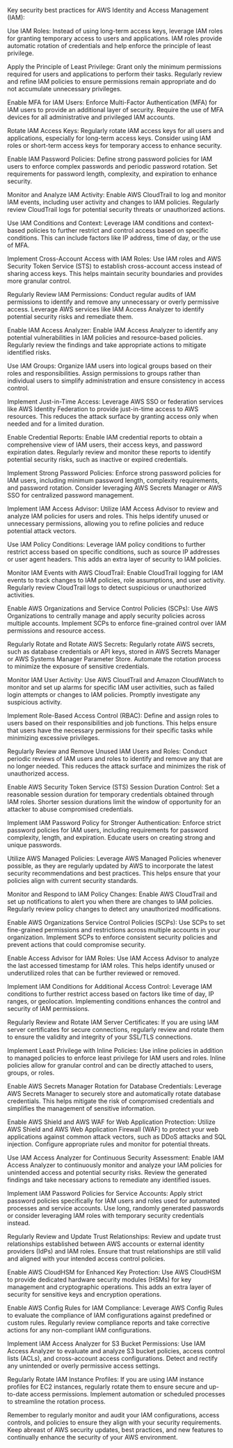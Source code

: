 Key security best practices for AWS Identity and Access Management (IAM):

Use IAM Roles: Instead of using long-term access keys, leverage IAM roles for granting temporary access to users and applications. IAM roles provide automatic rotation of credentials and help enforce the principle of least privilege.

Apply the Principle of Least Privilege: Grant only the minimum permissions required for users and applications to perform their tasks. Regularly review and refine IAM policies to ensure permissions remain appropriate and do not accumulate unnecessary privileges.

Enable MFA for IAM Users: Enforce Multi-Factor Authentication (MFA) for IAM users to provide an additional layer of security. Require the use of MFA devices for all administrative and privileged IAM accounts.

Rotate IAM Access Keys: Regularly rotate IAM access keys for all users and applications, especially for long-term access keys. Consider using IAM roles or short-term access keys for temporary access to enhance security.

Enable IAM Password Policies: Define strong password policies for IAM users to enforce complex passwords and periodic password rotation. Set requirements for password length, complexity, and expiration to enhance security.

Monitor and Analyze IAM Activity: Enable AWS CloudTrail to log and monitor IAM events, including user activity and changes to IAM policies. Regularly review CloudTrail logs for potential security threats or unauthorized actions.

Use IAM Conditions and Context: Leverage IAM conditions and context-based policies to further restrict and control access based on specific conditions. This can include factors like IP address, time of day, or the use of MFA.

Implement Cross-Account Access with IAM Roles: Use IAM roles and AWS Security Token Service (STS) to establish cross-account access instead of sharing access keys. This helps maintain security boundaries and provides more granular control.

Regularly Review IAM Permissions: Conduct regular audits of IAM permissions to identify and remove any unnecessary or overly permissive access. Leverage AWS services like IAM Access Analyzer to identify potential security risks and remediate them.

Enable IAM Access Analyzer: Enable IAM Access Analyzer to identify any potential vulnerabilities in IAM policies and resource-based policies. Regularly review the findings and take appropriate actions to mitigate identified risks.

Use IAM Groups: Organize IAM users into logical groups based on their roles and responsibilities. Assign permissions to groups rather than individual users to simplify administration and ensure consistency in access control.

Implement Just-in-Time Access: Leverage AWS SSO or federation services like AWS Identity Federation to provide just-in-time access to AWS resources. This reduces the attack surface by granting access only when needed and for a limited duration.

Enable Credential Reports: Enable IAM credential reports to obtain a comprehensive view of IAM users, their access keys, and password expiration dates. Regularly review and monitor these reports to identify potential security risks, such as inactive or expired credentials.

Implement Strong Password Policies: Enforce strong password policies for IAM users, including minimum password length, complexity requirements, and password rotation. Consider leveraging AWS Secrets Manager or AWS SSO for centralized password management.

Implement IAM Access Advisor: Utilize IAM Access Advisor to review and analyze IAM policies for users and roles. This helps identify unused or unnecessary permissions, allowing you to refine policies and reduce potential attack vectors.

Use IAM Policy Conditions: Leverage IAM policy conditions to further restrict access based on specific conditions, such as source IP addresses or user agent headers. This adds an extra layer of security to IAM policies.

Monitor IAM Events with AWS CloudTrail: Enable CloudTrail logging for IAM events to track changes to IAM policies, role assumptions, and user activity. Regularly review CloudTrail logs to detect suspicious or unauthorized activities.

Enable AWS Organizations and Service Control Policies (SCPs): Use AWS Organizations to centrally manage and apply security policies across multiple accounts. Implement SCPs to enforce fine-grained control over IAM permissions and resource access.

Regularly Rotate and Rotate AWS Secrets: Regularly rotate AWS secrets, such as database credentials or API keys, stored in AWS Secrets Manager or AWS Systems Manager Parameter Store. Automate the rotation process to minimize the exposure of sensitive credentials.

Monitor IAM User Activity: Use AWS CloudTrail and Amazon CloudWatch to monitor and set up alarms for specific IAM user activities, such as failed login attempts or changes to IAM policies. Promptly investigate any suspicious activity.

Implement Role-Based Access Control (RBAC): Define and assign roles to users based on their responsibilities and job functions. This helps ensure that users have the necessary permissions for their specific tasks while minimizing excessive privileges.

Regularly Review and Remove Unused IAM Users and Roles: Conduct periodic reviews of IAM users and roles to identify and remove any that are no longer needed. This reduces the attack surface and minimizes the risk of unauthorized access.

Enable AWS Security Token Service (STS) Session Duration Control: Set a reasonable session duration for temporary credentials obtained through IAM roles. Shorter session durations limit the window of opportunity for an attacker to abuse compromised credentials.

Implement IAM Password Policy for Stronger Authentication: Enforce strict password policies for IAM users, including requirements for password complexity, length, and expiration. Educate users on creating strong and unique passwords.

Utilize AWS Managed Policies: Leverage AWS Managed Policies whenever possible, as they are regularly updated by AWS to incorporate the latest security recommendations and best practices. This helps ensure that your policies align with current security standards.

Monitor and Respond to IAM Policy Changes: Enable AWS CloudTrail and set up notifications to alert you when there are changes to IAM policies. Regularly review policy changes to detect any unauthorized modifications.

Enable AWS Organizations Service Control Policies (SCPs): Use SCPs to set fine-grained permissions and restrictions across multiple accounts in your organization. Implement SCPs to enforce consistent security policies and prevent actions that could compromise security.

Enable Access Advisor for IAM Roles: Use IAM Access Advisor to analyze the last accessed timestamp for IAM roles. This helps identify unused or underutilized roles that can be further reviewed or removed.

Implement IAM Conditions for Additional Access Control: Leverage IAM conditions to further restrict access based on factors like time of day, IP ranges, or geolocation. Implementing conditions enhances the control and security of IAM permissions.

Regularly Review and Rotate IAM Server Certificates: If you are using IAM server certificates for secure connections, regularly review and rotate them to ensure the validity and integrity of your SSL/TLS connections.

Implement Least Privilege with Inline Policies: Use inline policies in addition to managed policies to enforce least privilege for IAM users and roles. Inline policies allow for granular control and can be directly attached to users, groups, or roles.

Enable AWS Secrets Manager Rotation for Database Credentials: Leverage AWS Secrets Manager to securely store and automatically rotate database credentials. This helps mitigate the risk of compromised credentials and simplifies the management of sensitive information.

Enable AWS Shield and AWS WAF for Web Application Protection: Utilize AWS Shield and AWS Web Application Firewall (WAF) to protect your web applications against common attack vectors, such as DDoS attacks and SQL injection. Configure appropriate rules and monitor for potential threats.

Use IAM Access Analyzer for Continuous Security Assessment: Enable IAM Access Analyzer to continuously monitor and analyze your IAM policies for unintended access and potential security risks. Review the generated findings and take necessary actions to remediate any identified issues.

Implement IAM Password Policies for Service Accounts: Apply strict password policies specifically for IAM users and roles used for automated processes and service accounts. Use long, randomly generated passwords or consider leveraging IAM roles with temporary security credentials instead.

Regularly Review and Update Trust Relationships: Review and update trust relationships established between AWS accounts or external identity providers (IdPs) and IAM roles. Ensure that trust relationships are still valid and aligned with your intended access control policies.

Enable AWS CloudHSM for Enhanced Key Protection: Use AWS CloudHSM to provide dedicated hardware security modules (HSMs) for key management and cryptographic operations. This adds an extra layer of security for sensitive keys and encryption operations.

Enable AWS Config Rules for IAM Compliance: Leverage AWS Config Rules to evaluate the compliance of IAM configurations against predefined or custom rules. Regularly review compliance reports and take corrective actions for any non-compliant IAM configurations.

Implement IAM Access Analyzer for S3 Bucket Permissions: Use IAM Access Analyzer to evaluate and analyze S3 bucket policies, access control lists (ACLs), and cross-account access configurations. Detect and rectify any unintended or overly permissive access settings.

Regularly Rotate IAM Instance Profiles: If you are using IAM instance profiles for EC2 instances, regularly rotate them to ensure secure and up-to-date access permissions. Implement automation or scheduled processes to streamline the rotation process.

Remember to regularly monitor and audit your IAM configurations, access controls, and policies to ensure they align with your security requirements. Keep abreast of AWS security updates, best practices, and new features to continually enhance the security of your AWS environment.
